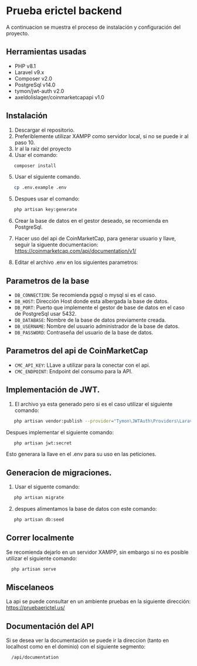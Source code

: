 
# Prueba erictel backend

A continuacion se muestra el proceso de instalación y configuración del proyecto.




## Herramientas usadas

- PHP v8.1
- Laravel v9.x
- Composer v2.0
- PostgreSql v14.0
- tymon/jwt-auth v2.0
- axeldolislager/coinmarketcapapi v1.0

## Instalación

1. Descargar el repositorio.
2. Preferiblemente utilizar XAMPP como servidor local, si no se puede ir al paso 10.
3. Ir al la raiz del proyecto
4. Usar el comando:
```bash
   composer install
```
5. Usar el siguiente comando.
```bash
   cp .env.example .env
```
5. Despues usar el comando:
```bash
   php artisan key:generate
```
6. Crear la base de datos en el gestor deseado, se recomienda en PostgreSql.

8. Hacer uso del api de CoinMarketCap, para generar usuario y llave, seguir la siguente documentacion: https://coinmarketcap.com/api/documentation/v1/

7. Editar el archivo .env en los siguientes parametros:

Parametros de la base
---------------

- `DB_CONNECTION`: Se recomienda pgsql o mysql si es el caso.
- `DB_HOST`: Dirección Host donde esta albergada la base de datos.
- `DB_PORT`: Puerto que implemente el gestor de base de datos en el caso de PostgreSql usar 5432.
- `DB_DATABASE`: Nombre de la base de datos previamente creada.
- `DB_USERNAME`: Nombre del usuario administrador de la base de datos.
- `DB_PASSWORD`: Contraseña del usuario de la base de datos.

Parametros del api de CoinMarketCap 
---------------
- `CMC_API_KEY`: LLave a utilizar para la conectar con el api.
- `CMC_ENDPOINT`: Endpoint del consumo para la API.

Implementación de JWT.
----------------
1. El archivo ya esta generado pero si es el caso utilizar el siguiente comando:

```bash
   php artisan vendor:publish --provider="Tymon\JWTAuth\Providers\LaravelServiceProvider"
```

Despues implementar el siguiente comando:

```bash
   php artisan jwt:secret
```
Esto generara la llave en el .env para su uso en las peticiones.


Generacion de migraciones.
----------------

1. Usar el siguente comando:

```bash
   php artisan migrate
```

2. despues alimentamos la base de datos con este comando:

```bash
   php artisan db:seed
```




    
## Correr localmente

Se recomienda dejarlo en un servidor XAMPP, sin embargo si no es posible utilizar el siguiente comando:

```bash
  php artisan serve
```



## Miscelaneos

La api se puede consultar en un ambiente pruebas en la siguiente dirección: https://pruebaerictel.us/

Documentación del API
---------------

Si se desea ver la documentación se puede ir la direccion (tanto en localhost como en el dominio) con el siguiente segmento: 

```bash
  /api/documentation
```
